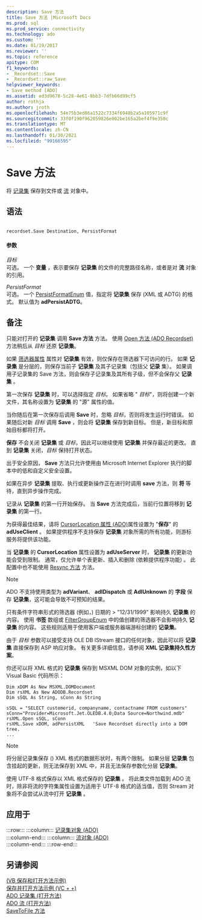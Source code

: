 ```yaml
---
description: Save 方法
title: Save 方法 |Microsoft Docs
ms.prod: sql
ms.prod_service: connectivity
ms.technology: ado
ms.custom: ''
ms.date: 01/19/2017
ms.reviewer: ''
ms.topic: reference
apitype: COM
f1_keywords:
- _Recordset::Save
- _Recordset::raw_Save
helpviewer_keywords:
- Save method [ADO]
ms.assetid: ed3d9678-5c28-4e61-8bb3-7dfb66d99cf5
author: rothja
ms.author: jroth
ms.openlocfilehash: 54e75b3ed86a1522c7334f6948b2a5a105971c9f
ms.sourcegitcommit: 33f0f190f962059826e002be165a2bef4f9e350c
ms.translationtype: MT
ms.contentlocale: zh-CN
ms.lasthandoff: 01/30/2021
ms.locfileid: "99166595"
---
```

# <a name="save-method"></a>Save 方法
将 [记录集](./recordset-object-ado.md) 保存到文件或 [流](./stream-object-ado.md) 对象中。  
  
## <a name="syntax"></a>语法  
  
```  
  
recordset.Save Destination, PersistFormat  
```  
  
#### <a name="parameters"></a>参数  
 *目标*  
 可选。 一个 **变量** ，表示要保存 **记录集** 的文件的完整路径名称，或者是对 **流** 对象的引用。  
  
 *PersistFormat*  
 可选。 一个 [PersistFormatEnum](./persistformatenum.md) 值，指定将 **记录集** 保存 (XML 或 ADTG) 的格式。 默认值为 **adPersistADTG**。  
  
## <a name="remarks"></a>备注  
 只能对打开的 **记录集** 调用 **Save 方法** 方法。 使用 [Open 方法 (ADO Recordset)](./open-method-ado-recordset.md)方法稍后从 *目标* 还原 **记录集**。  
  
 如果 [筛选器属性](./filter-property.md) 属性对 **记录集** 有效，则仅保存在筛选器下可访问的行。 如果 **记录集** 是分层的，则保存当前子 **记录集** 及其子记录集（包括父 **记录** 集）。 如果调用子记录集的 Save 方法，则会保存子记录集及其所有子级，但不会保存父 **记录集** 。  
  
 第一次保存 **记录集** 时，可以选择指定 *目标*。 如果省略 " *目标*"，则将创建一个新文件，其名称设置为 **记录集** 的 "源" 属性的值。  
  
 当你随后在第一次保存后调用 **Save** 时，忽略 *目标*，否则将发生运行时错误。 如果随后对新 *目标* 调用 **Save** ，则会将 **记录集** 保存到新目标。 但是，新目标和原始目标都将打开。  
  
 **保存** 不会关闭 **记录集** 或 *目标*，因此可以继续使用 **记录集** 并保存最近的更改。 直到 **记录集** 关闭，*目标* 保持打开状态。  
  
 出于安全原因， **Save** 方法只允许使用由 Microsoft Internet Explorer 执行的脚本中的低和自定义安全设置。  
  
 如果在异步 **记录集** 提取、执行或更新操作正在进行时调用 **save** 方法，则 **将** 等待，直到异步操作完成。  
  
 记录从 **记录集** 的第一行开始保存。 当 **Save** 方法完成后，当前行位置将移到 **记录集** 的第一行。  
  
 为获得最佳结果，请将 [CursorLocation 属性 (ADO)](./cursorlocation-property-ado.md)属性设置为 "**保存**" 的 **adUseClient** 。 如果提供程序不支持保存 **记录集** 对象所需的所有功能，则游标服务将提供该功能。  
  
 当 **记录集** 的 **CursorLocation** 属性设置为 **adUseServer** 时， **记录集** 的更新功能会受到限制。 通常，仅允许单个表更新、插入和删除 (依赖提供程序功能) 。 此配置中也不能使用 [Resync 方法](./resync-method.md) 方法。  
  
> [!NOTE]
>  ADO 不支持使用类型为 **adVariant**、 **adIDispatch** 或 **AdIUnknown** 的 **字段** 保存 **记录集**，这可能会导致不可预知的结果。  
  
 只有条件字符串形式的筛选器 (例如，) 日期的 > "12/31/1999" 影响持久 **记录集** 的内容。 使用 **书签** 数组或 [FilterGroupEnum](./filtergroupenum.md) 中的值创建的筛选器不会影响持久 **记录集** 的内容。 这些规则适用于使用客户端或服务器端游标创建的 **记录集**。  
  
 由于 *目标* 参数可以接受支持 OLE DB IStream 接口的任何对象，因此可以将 **记录集** 直接保存到 ASP 响应对象。 有关更多详细信息，请参阅 **XML 记录集持久性方案**。  
  
 你还可以将 XML 格式的 **记录集** 保存到 MSXML DOM 对象的实例，如以下 Visual Basic 代码所示：  
  
```  
Dim xDOM As New MSXML.DOMDocument  
Dim rsXML As New ADODB.Recordset  
Dim sSQL As String, sConn As String  
  
sSQL = "SELECT customerid, companyname, contactname FROM customers"  
sConn="Provider=Microsoft.Jet.OLEDB.4.0;Data Source=Northwind.mdb"  
rsXML.Open sSQL, sConn  
rsXML.Save xDOM, adPersistXML   'Save Recordset directly into a DOM tree.  
...  
```  
  
> [!NOTE]
>  将分层记录集保存 () XML 格式的数据形状时，有两个限制。 如果分层 **记录集** 包含挂起的更新，则无法保存到 XML 中，并且无法保存参数化分层 **记录集**。  
  
 使用 UTF-8 格式保存以 XML 格式保存的 **记录集** 。 将此类文件加载到 ADO 流时，除非将流的字符集属性设置为适用于 UTF-8 格式的适当值，否则 Stream 对象将不会尝试从流中打开 **记录集** 。  
  
## <a name="applies-to"></a>应用于  

:::row:::
    :::column:::
        [记录集对象 (ADO)](./recordset-object-ado.md)  
    :::column-end:::
    :::column:::
        [流对象 (ADO)](./stream-object-ado.md)  
    :::column-end:::
:::row-end:::

## <a name="see-also"></a>另请参阅  
 [ (VB 保存和打开方法示例) ](./save-and-open-methods-example-vb.md)   
 [保存并打开方法示例 (VC + +) ](./save-and-open-methods-example-vc.md)   
 [ADO 记录集 (打开方法) ](./open-method-ado-recordset.md)   
 [ADO 流 (打开方法) ](./open-method-ado-stream.md)   
 [SaveToFile 方法](./savetofile-method.md)